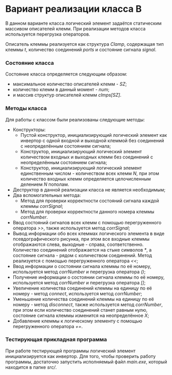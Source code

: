# Вариант реализации класса B

В данном варианте класса логический элемент задаётся статическим массивом описателей клемм. При реализации методов класса используется перегрузка операторов.

Описатель клеммы реализуется как структура *Clamp*, содержащая тип клеммы *t*, количество соединений *ports* и состояние сигнала *signal*.

### Состояние класса

Состояние класса определяется следующим образом:
 * максимальное количество описателей клемм - *SZ*;
 * количество клемм в данный момент - *num*;
 * и массив структур описателей клемм *clmps[SZ]*.

### Методы класса

Для работы с классом были реализованы следующие методы:
 * Конструкторы:
     * Пустой конструктор, инициализирующий логический элемент как инвертор с одной входной и выходной клеммой без соединений с неопределённым состоянием сигнала;
     * Конструктор, инициализирующий логический элемент количеством входных и выходных клемм без соединений с неопределённым состоянием сигнала;
     * Конструктор, инициализирующий логический элемент единственным числом - количеством всех клемм *N*, при этом количество входных клемм определяется целочисленным делением *N* пополам.
 * Деструктор в данной реализации класса не является необходимым;
 * Два вспомогательных метода:
     * Метод для проверки корректности состояний сигнала каждой клеммы *corrSignal*;
     * Метод для проверки корректности данного номера клеммы *corrNumber*.
 * Ввод состояний сигналов всех клемм с помощью перегруженного оператора *>>*, также используется метод *corrSignal*;
 * Вывод информации обо всех клеммах логического элемента в виде псевдографического рисунка, при этом все входные клеммы отображаются слева, выходные - справа, соответственно. Количество соединений отображается на стыке символов _*_, а состояние сигнала - рядом с количеством соединений. Метод реализуется с помощью перегруженного оператора *<<*;
 * Ввод информации о состоянии сигнала клеммы по её номеру, используется метод *corrNumber* и перегрузка оператора *()*;
 * Получение информации о состоянии сигнала клеммы по её номеру, используется метод *corrNumber* и перегрузка оператора *[]*;
 * Увеличение количества соединений клеммы на единицу по её номеру - метод *connect*, используется метод *corrNumber*;
 * Уменьшение количества соединений клеммы на единицу по её номеру - метод *disconnect*, также используется метод *corrNumber*, при этом если количество соединений станет равным нулю, состояние сигнала клеммы изменится на неопределённое *X*;
 * Добавление клеммы к логическому элементу с помощью перегруженного оператора *+=*.

### Тестирующая прикладная программа

При работе тестирующей программы логический элемент инициализируется как инвертор. Для того, чтобы проверить работу программы, достаточно запустить исполняемый файл *main.exe*, который находится в папке *src/*.